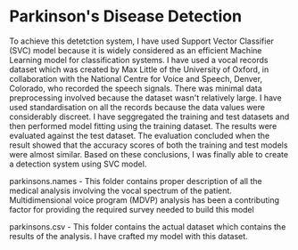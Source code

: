 # Parkinson's Disease Detection
To achieve this detetction system, I have used Support Vector Classifier (SVC) model because it is widely considered as an efficient Machine Learning model for classification systems. I have used a vocal records dataset which was created by Max Little of the University of Oxford, in collaboration with the National Centre for Voice and Speech, Denver, Colorado, who recorded the speech signals. There was minimal data preprocessing involved because the dataset wasn't relatively large. I have used standardisation on all the records because the data values were considerably discreet. I have seggregated the training and test datasets and then performed model fitting using the training dataset. The results were evaluated against the test dataset. The evaluation concluded when the result showed that the accuracy scores of both the training and test models were almost similar. Based on these conclusions, I was finally able to create a detection system using SVC model.

parkinsons.names - This folder contains proper description of all the medical analysis involving the vocal spectrum of the patient. Multidimensional voice program (MDVP) analysis has been a contributing factor for providing the required survey needed to build this model

parkinsons.csv - This folder contains the actual dataset which contains the results of the analysis. I have crafted my model with this dataset.
